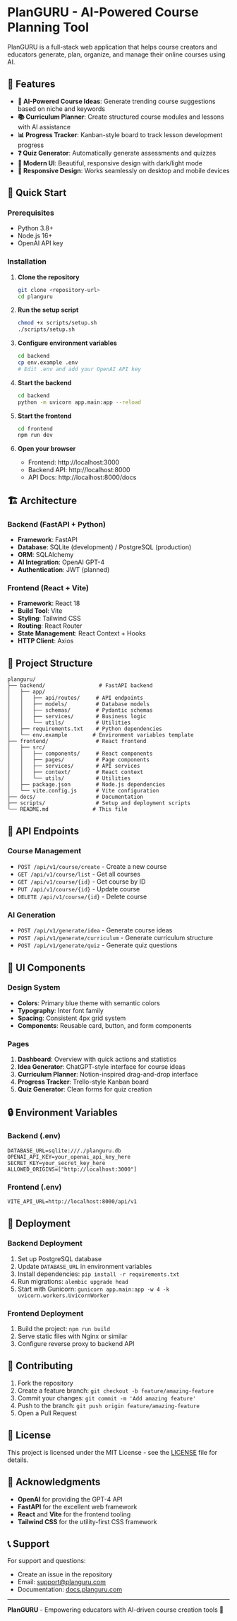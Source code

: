 # PlanGURU - AI-Powered Course Planning Tool

PlanGURU is a full-stack web application that helps course creators and educators generate, plan, organize, and manage their online courses using AI.

## 🌟 Features

- **🤖 AI-Powered Course Ideas**: Generate trending course suggestions based on niche and keywords
- **📚 Curriculum Planner**: Create structured course modules and lessons with AI assistance
- **📊 Progress Tracker**: Kanban-style board to track lesson development progress
- **❓ Quiz Generator**: Automatically generate assessments and quizzes
- **🎨 Modern UI**: Beautiful, responsive design with dark/light mode
- **📱 Responsive Design**: Works seamlessly on desktop and mobile devices

## 🚀 Quick Start

### Prerequisites

- Python 3.8+
- Node.js 16+
- OpenAI API key

### Installation

1. **Clone the repository**
   ```bash
   git clone <repository-url>
   cd planguru
   ```

2. **Run the setup script**
   ```bash
   chmod +x scripts/setup.sh
   ./scripts/setup.sh
   ```

3. **Configure environment variables**
   ```bash
   cd backend
   cp env.example .env
   # Edit .env and add your OpenAI API key
   ```

4. **Start the backend**
   ```bash
   cd backend
   python -m uvicorn app.main:app --reload
   ```

5. **Start the frontend**
   ```bash
   cd frontend
   npm run dev
   ```

6. **Open your browser**
   - Frontend: http://localhost:3000
   - Backend API: http://localhost:8000
   - API Docs: http://localhost:8000/docs

## 🏗️ Architecture

### Backend (FastAPI + Python)
- **Framework**: FastAPI
- **Database**: SQLite (development) / PostgreSQL (production)
- **ORM**: SQLAlchemy
- **AI Integration**: OpenAI GPT-4
- **Authentication**: JWT (planned)

### Frontend (React + Vite)
- **Framework**: React 18
- **Build Tool**: Vite
- **Styling**: Tailwind CSS
- **Routing**: React Router
- **State Management**: React Context + Hooks
- **HTTP Client**: Axios

## 📁 Project Structure

```
planguru/
├── backend/                 # FastAPI backend
│   ├── app/
│   │   ├── api/routes/     # API endpoints
│   │   ├── models/         # Database models
│   │   ├── schemas/        # Pydantic schemas
│   │   ├── services/       # Business logic
│   │   └── utils/          # Utilities
│   ├── requirements.txt    # Python dependencies
│   └── env.example        # Environment variables template
├── frontend/               # React frontend
│   ├── src/
│   │   ├── components/     # React components
│   │   ├── pages/          # Page components
│   │   ├── services/       # API services
│   │   ├── context/        # React context
│   │   └── utils/          # Utilities
│   ├── package.json        # Node.js dependencies
│   └── vite.config.js      # Vite configuration
├── docs/                   # Documentation
├── scripts/                # Setup and deployment scripts
└── README.md              # This file
```

## 🔧 API Endpoints

### Course Management
- `POST /api/v1/course/create` - Create a new course
- `GET /api/v1/course/list` - Get all courses
- `GET /api/v1/course/{id}` - Get course by ID
- `PUT /api/v1/course/{id}` - Update course
- `DELETE /api/v1/course/{id}` - Delete course

### AI Generation
- `POST /api/v1/generate/idea` - Generate course ideas
- `POST /api/v1/generate/curriculum` - Generate curriculum structure
- `POST /api/v1/generate/quiz` - Generate quiz questions

## 🎨 UI Components

### Design System
- **Colors**: Primary blue theme with semantic colors
- **Typography**: Inter font family
- **Spacing**: Consistent 4px grid system
- **Components**: Reusable card, button, and form components

### Pages
1. **Dashboard**: Overview with quick actions and statistics
2. **Idea Generator**: ChatGPT-style interface for course ideas
3. **Curriculum Planner**: Notion-inspired drag-and-drop interface
4. **Progress Tracker**: Trello-style Kanban board
5. **Quiz Generator**: Clean forms for quiz creation

## 🔒 Environment Variables

### Backend (.env)
```env
DATABASE_URL=sqlite:///./planguru.db
OPENAI_API_KEY=your_openai_api_key_here
SECRET_KEY=your_secret_key_here
ALLOWED_ORIGINS=["http://localhost:3000"]
```

### Frontend (.env)
```env
VITE_API_URL=http://localhost:8000/api/v1
```

## 🚀 Deployment

### Backend Deployment
1. Set up PostgreSQL database
2. Update `DATABASE_URL` in environment variables
3. Install dependencies: `pip install -r requirements.txt`
4. Run migrations: `alembic upgrade head`
5. Start with Gunicorn: `gunicorn app.main:app -w 4 -k uvicorn.workers.UvicornWorker`

### Frontend Deployment
1. Build the project: `npm run build`
2. Serve static files with Nginx or similar
3. Configure reverse proxy to backend API

## 🤝 Contributing

1. Fork the repository
2. Create a feature branch: `git checkout -b feature/amazing-feature`
3. Commit your changes: `git commit -m 'Add amazing feature'`
4. Push to the branch: `git push origin feature/amazing-feature`
5. Open a Pull Request

## 📝 License

This project is licensed under the MIT License - see the [LICENSE](LICENSE) file for details.

## 🙏 Acknowledgments

- **OpenAI** for providing the GPT-4 API
- **FastAPI** for the excellent web framework
- **React** and **Vite** for the frontend tooling
- **Tailwind CSS** for the utility-first CSS framework

## 📞 Support

For support and questions:
- Create an issue in the repository
- Email: support@planguru.com
- Documentation: [docs.planguru.com](https://docs.planguru.com)

---

**PlanGURU** - Empowering educators with AI-driven course creation tools 🚀 